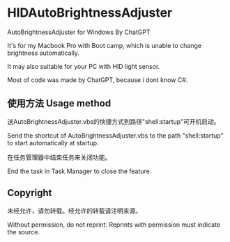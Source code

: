 # HIDAutoBrightnessAdjuster
AutoBrightnessAdjuster for Windows By ChatGPT

It's for my Macbook Pro with Boot camp, which is unable to change brightness automatically.

It may also suitable for your PC with HID light sensor.

Most of code was made by ChatGPT, because i dont know C#. 

## 使用方法 Usage method

送AutoBrightnessAdjuster.vbs的快捷方式到路径"shell:startup"可开机启动。

Send the shortcut of AutoBrightnessAdjuster.vbs to the path "shell:startup" to start automatically at startup.

在任务管理器中结束任务来关闭功能。

End the task in Task Manager to close the feature.

## Copyright
未经允许，请勿转载。经允许的转载请注明来源。

Without permission, do not reprint. Reprints with permission must indicate the source.
